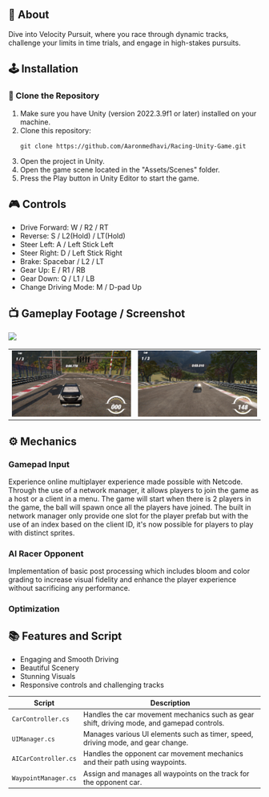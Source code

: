 ## 🚗 About
Dive into Velocity Pursuit, where you race through dynamic tracks, challenge your limits in time trials, and engage in high-stakes pursuits.

## 🕹️ Installation

### 📁 Clone the Repository

1. Make sure you have Unity (version 2022.3.9f1 or later) installed on your machine.
2. Clone this repository:
   ```
   git clone https://github.com/Aaronmedhavi/Racing-Unity-Game.git
   ```
3. Open the project in Unity.
4. Open the game scene located in the "Assets/Scenes" folder.
5. Press the Play button in Unity Editor to start the game.

## 🎮 Controls

- Drive Forward: W / R2 / RT
- Reverse: S / L2(Hold) / LT(Hold)
- Steer Left: A / Left Stick Left
- Steer Right: D / Left Stick Right
- Brake: Spacebar / L2 / LT
- Gear Up: E / R1 / RB
- Gear Down: Q / L1 / LB
- Change Driving Mode: M / D-pad Up

## 📺 Gameplay Footage / Screenshot
  <tr>
    <td><img src="https://github.com/Aaronmedhavi/ProjectClips/blob/main/Balap.gif?raw=true" width="500"></td>
  </tr>
<table>
  <tr>
    <td><img src="https://github.com/Aaronmedhavi/ProjectClips/blob/main/Screenshot 2024-10-20 232442.png?raw=true" width="400"></td>
    <td><img src="https://github.com/Aaronmedhavi/ProjectClips/blob/main/Screenshot 2024-10-20 232542.png" width="400"></td>
  </tr>
</table>

## ⚙️ Mechanics

### Gamepad Input
Experience online multiplayer experience made possible with Netcode. Through the use of a network manager, it allows players to join the game as a host or a client in a menu. The game will start when there is 2 players in the game, the ball will spawn once all the players have joined. The built in network manager only provide one slot for the player prefab but with the use of an index based on the client ID, it's now possible for players to play with distinct sprites.

### AI Racer Opponent
Implementation of basic post processing which includes bloom and color grading to increase visual fidelity and enhance the player experience without sacrificing any performance.

### Optimization

## 📚 Features and Script
- Engaging and Smooth Driving
- Beautiful Scenery
- Stunning Visuals
- Responsive controls and challenging tracks

|  Script       | Description                                                  |
| ------------------- | ------------------------------------------------------------ |
| `CarController.cs` | Handles the car movement mechanics such as gear shift, driving mode, and gamepad controls. |
| `UIManager.cs`  | Manages various UI elements such as timer, speed, driving mode, and gear change. |
| `AICarController.cs`  | Handles the opponent car movement mechanics and their path using waypoints. |
| `WaypointManager.cs`  | Assign and manages all waypoints on the track for the opponent car. |
